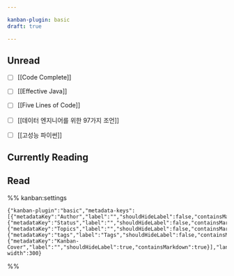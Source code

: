 ```yaml
---

kanban-plugin: basic
draft: true

---
```


## Unread

- [ ] [[Code Complete]]
- [ ] [[Effective Java]]
- [ ] [[Five Lines of Code]]
- [ ] [[데이터 엔지니어를 위한 97가지 조언]]
- [ ] [[고성능 파이썬]]


## Currently Reading



## Read





%% kanban:settings
```
{"kanban-plugin":"basic","metadata-keys":[{"metadataKey":"Author","label":"","shouldHideLabel":false,"containsMarkdown":false},{"metadataKey":"Status","label":"","shouldHideLabel":false,"containsMarkdown":false},{"metadataKey":"Topics","label":"","shouldHideLabel":false,"containsMarkdown":false},{"metadataKey":"tags","label":"Tags","shouldHideLabel":false,"containsMarkdown":false},{"metadataKey":"Kanban-Cover","label":"","shouldHideLabel":true,"containsMarkdown":true}],"lane-width":300}
```
%%